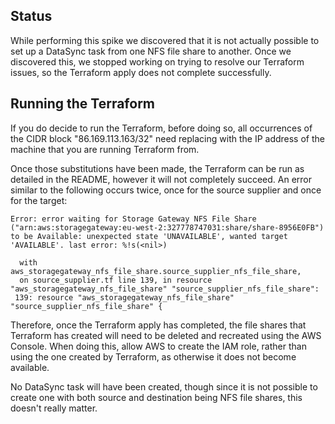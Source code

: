 ## Status

While performing this spike we discovered that it is not actually possible to set up a DataSync task from one NFS file share to another. Once we discovered this, we stopped working on trying to resolve our Terraform issues, so the Terraform apply does not complete successfully.

## Running the Terraform

If you do decide to run the Terraform, before doing so, all occurrences of the CIDR block "86.169.113.163/32" need replacing with the IP address of the machine that you are running Terraform from.

Once those substitutions have been made, the Terraform can be run as detailed in the README, however it will not completely succeed. An error similar to the following occurs twice, once for the source supplier and once for the target:

```
Error: error waiting for Storage Gateway NFS File Share ("arn:aws:storagegateway:eu-west-2:327778747031:share/share-8956E0FB") to be Available: unexpected state 'UNAVAILABLE', wanted target 'AVAILABLE'. last error: %!s(<nil>)

  with aws_storagegateway_nfs_file_share.source_supplier_nfs_file_share,
  on source_supplier.tf line 139, in resource "aws_storagegateway_nfs_file_share" "source_supplier_nfs_file_share":
 139: resource "aws_storagegateway_nfs_file_share" "source_supplier_nfs_file_share" {
```

Therefore, once the Terraform apply has completed, the file shares that Terraform has created will need to be deleted and recreated using the AWS Console. When doing this, allow AWS to create the IAM role, rather than using the one created by Terraform, as otherwise it does not become available.

No DataSync task will have been created, though since it is not possible to create one with both source and destination being NFS file shares, this doesn't really matter.
